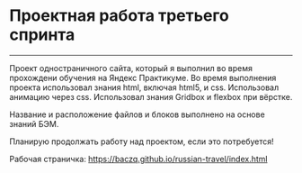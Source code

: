# Проектная работа третьего спринта
------------------------------------      

Проект одностраничного сайта, который я выполнил во время прохождени обучения на Яндекс Практикуме. Во время выполнения проекта использовал знания html, включая html5, и css. Использовал анимацию через css. Использовал знания Gridbox и flexbox при вёрстке.

Название и расположение файлов и блоков выполнено на основе знаний БЭМ.

Планирую продолжать работу над проектом, если это потребуется!

Рабочая страничка: https://baczq.github.io/russian-travel/index.html